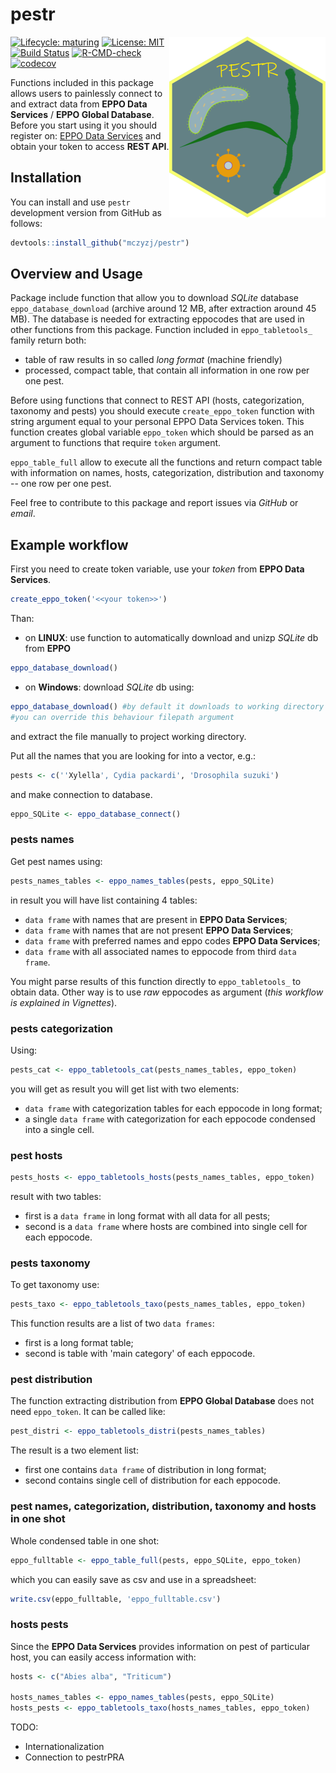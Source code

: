 # pestr

<img src="https://raw.githubusercontent.com/mczyzj/pestr/master/inst/figures/pestr-hex_center.png" width="250px" align= "right" />

<!-- badges: start -->
[![Lifecycle: maturing](https://img.shields.io/badge/lifecycle-maturing-blue.svg)](https://www.tidyverse.org/lifecycle/#maturing)
[![License: MIT](https://img.shields.io/badge/License-MIT-yellow.svg)](https://opensource.org/licenses/MIT)
[![Build Status](https://travis-ci.com/mczyzj/pestr.svg?branch=master)](https://travis-ci.com/mczyzj/pestr)
[![R-CMD-check](https://github.com/mczyzj/pestr/workflows/R-CMD-check/badge.svg)](https://github.com/mczyzj/pestr/actions)
[![codecov](https://codecov.io/gh/mczyzj/pestr/branch/master/graph/badge.svg)](https://codecov.io/gh/mczyzj/pestr)
  <!-- badges: end -->


Functions included in this package allows users to painlessly connect to and extract data from **EPPO Data Services** / **EPPO Global Database**. Before you start using it you should register on: [EPPO Data Services](https://data.eppo.int/) and obtain your token to access **REST API**.

## Installation

You can install and use `pestr` development version from GitHub as follows:

```r
devtools::install_github("mczyzj/pestr")
```

## Overview and Usage

Package include function that allow you to download *SQLite* database `eppo_database_download` (archive around 12 MB, after extraction around 45 MB). The database is needed for extracting eppocodes that are used in other functions from this package. Function included in `eppo_tabletools_` family return both:

* table of raw results in so called *long format* (machine friendly) 
* processed, compact table, that contain all information in one row per one pest.

Before using functions that connect to REST API (hosts, categorization, taxonomy and pests) you should execute `create_eppo_token` function with string argument equal to your personal EPPO Data Services token. This function creates global variable `eppo_token` which should be parsed as an argument to functions that require `token` argument.

`eppo_table_full` allow to execute all the functions and return compact table with information on names, hosts, categorization, distribution and taxonomy -- one row per one pest.

Feel free to contribute to this package and report issues via *GitHub* or *email*.

## Example workflow

First you need to create token variable, use your *token* from **EPPO Data Services**.
```r
create_eppo_token('<<your token>>')
```

Than:

* on **LINUX**: use function  to automatically download and unizp *SQLite* db from **EPPO**
```r
eppo_database_download()
```

* on **Windows**: download *SQLite* db using: 
```r
eppo_database_download() #by default it downloads to working directory
#you can override this behaviour filepath argument
```
and extract the file manually to project working directory.

Put all the names that you are looking for into a vector, e.g.:
```r
pests <- c(''Xylella', Cydia packardi', 'Drosophila suzuki')
```

and make connection to database.
```r
eppo_SQLite <- eppo_database_connect()
```

### pests names

Get pest names using:

```r
pests_names_tables <- eppo_names_tables(pests, eppo_SQLite)
```

in result you will have list containing 4 tables: 

* `data frame` with names that are present in **EPPO Data Services**;
* `data frame` with names that are not present **EPPO Data Services**;
* `data frame` with preferred names and eppo codes **EPPO Data Services**;
* `data frame` with all associated names to eppocode from third `data frame`. 

You might parse results of this function directly to `eppo_tabletools_` to obtain data. Other way is to use *raw* eppocodes as argument (*this workflow is explained in Vignettes*).

### pests categorization

Using:

```r
pests_cat <- eppo_tabletools_cat(pests_names_tables, eppo_token)
```

you will get as result you will get list with two elements:  

* `data frame` with categorization tables for each eppocode in long format;
* a single `data frame` with categorization for each eppocode condensed into a single cell.

### pest hosts

```r
pests_hosts <- eppo_tabletools_hosts(pests_names_tables, eppo_token)
```

result with two tables: 

* first is a `data frame` in long format with all data for all pests; 
* second is a `data frame` where hosts are combined into single cell for each eppocode.

### pests taxonomy

To get taxonomy use: 

```r
pests_taxo <- eppo_tabletools_taxo(pests_names_tables, eppo_token)
```

This function results are a list of two `data frames`:

* first is a long format table; 
* second is table with 'main category' of each eppocode.

### pest distribution

The function extracting distribution from **EPPO Global Database** does not need `eppo_token`. It can be called like:

```r
pest_distri <- eppo_tabletools_distri(pests_names_tables)
```

The result is a two element list:

* first one contains `data frame` of distribution in long format;
* second contains single cell of distribution for each eppocode.

### pest names, categorization, distribution, taxonomy and hosts in one shot
Whole condensed table in one shot:

```r
eppo_fulltable <- eppo_table_full(pests, eppo_SQLite, eppo_token)
```

which you can easily save as csv and use in a spreadsheet:

```r
write.csv(eppo_fulltable, 'eppo_fulltable.csv')
```

### hosts pests

Since the **EPPO Data Services** provides information on pest of particular host, you can easily access information with:

```r
hosts <- c("Abies alba", "Triticum")

hosts_names_tables <- eppo_names_tables(pests, eppo_SQLite)
hosts_pests <- eppo_tabletools_taxo(hosts_names_tables, eppo_token)
```

TODO:

* Internationalization
* Connection to pestrPRA
